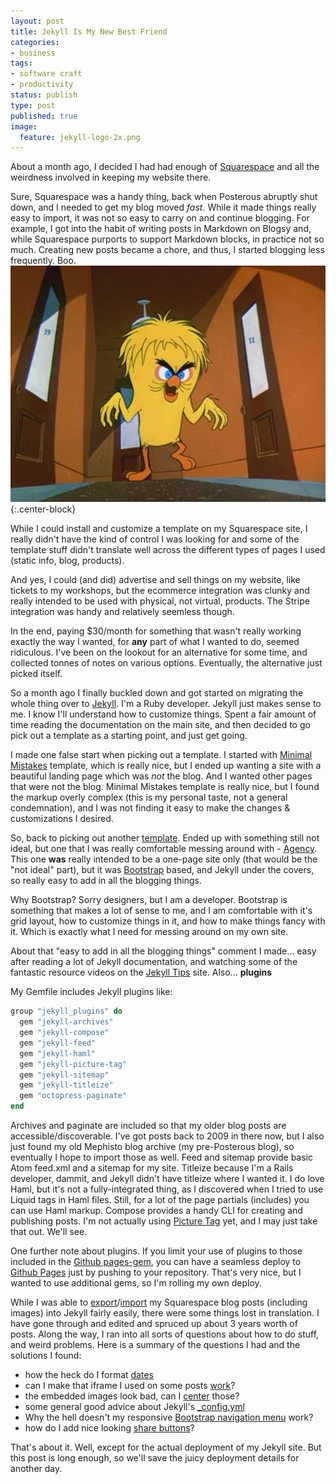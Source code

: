 ```yaml
---
layout: post
title: Jekyll Is My New Best Friend
categories:
- business
tags:
- software craft
- productivity
status: publish
type: post
published: true
image:
  feature: jekyll-logo-2x.png
---
```

About a month ago, I decided I had had enough of [Squarespace](https://www.squarespace.com)
and all the weirdness involved in keeping my website there.  

Sure, Squarespace was a handy thing, back when Posterous abruptly shut down, and 
I needed to get my blog moved *fast*. While it made things really easy to import, 
it was not so easy to carry on and continue blogging.  For example, I got into 
the habit of writing posts in Markdown on Blogsy and, while Squarespace purports 
to support Markdown blocks, in practice not so much. Creating new posts became a 
chore, and thus, I started blogging less frequently.  Boo.
![Hyde &amp; Go Tweet](/img/original/tweety-hyde.jpg){:.center-block}

While I could install and customize a template on my Squarespace site, I really 
didn't have the kind of control I was looking for and some of the template stuff 
didn't translate well across the different types of pages I used (static info, 
blog, products).

And yes, I could (and did) advertise and sell things on my website, like tickets 
to my workshops, but the ecommerce integration was clunky and really intended to 
be used with physical, not virtual, products.  The Stripe integration was handy 
and relatively seemless though.

In the end, paying $30/month for something that wasn't really working exactly the
way I wanted, for **any** part of what I wanted to do, seemed ridiculous. I've been
on the lookout for an alternative for some time, and collected tonnes of notes on
various options. Eventually, the alternative just picked itself. 

So a month ago I finally buckled down and got started on migrating the whole thing 
over to [Jekyll](https://jekyllrb.com). I'm a Ruby developer.  Jekyll just makes
sense to me. I know I'll understand how to customize things.  Spent a fair amount 
of time reading the documentation on the main site, and then decided to go 
pick out a template as a starting point, and just get going.

I made one false start when picking out a template.  I started with 
[Minimal Mistakes](https://github.com/mmistakes/minimal-mistakes) template, which 
is really nice, but I ended up wanting a site with a beautiful landing page which 
was *not* the blog. And I wanted other pages that were not the blog.  Minimal 
Mistakes template is really nice, but I found the markup overly complex (this is 
my personal taste, not a general condemnation), and I was not finding it easy to 
make the changes &amp; customizations I desired.

So, back to picking out another [template](http://jekyll.tips/templates/). Ended 
up with something still not ideal, but one that I was really comfortable messing 
around with - [Agency](https://y7kim.github.io/agency-jekyll-theme/).  This one 
**was** really intended to be a one-page site only (that would be the "not ideal"
part), but it was [Bootstrap](https://getbootstrap.com) based, and Jekyll under 
the covers, so really easy to add in all the blogging things.

Why Bootstrap?  Sorry designers, but I am a developer. Bootstrap is something that 
makes a lot of sense to me, and I am comfortable with it's grid layout, how to 
customize things in it, and how to make things fancy with it. Which is exactly 
what I need for messing around on my own site.

About that "easy to add in all the blogging things" comment I made... easy after 
reading a lot of Jekyll documentation, and watching some of the fantastic resource 
videos on the [Jekyll Tips](http://jekyll.tips) site. Also... **plugins**

My Gemfile includes Jekyll plugins like:

```ruby
group "jekyll_plugins" do
  gem "jekyll-archives"
  gem "jekyll-compose"
  gem "jekyll-feed"
  gem "jekyll-haml"
  gem "jekyll-picture-tag"
  gem "jekyll-sitemap"
  gem "jekyll-titleize"
  gem "octopress-paginate"
end
```

Archives and paginate are included so that my older blog posts are accessible/discoverable.
I've got posts back to 2009 in there now, but I also just found my old Mephisto blog 
archive (my pre-Posterous blog), so eventually I hope to import those as well.
Feed and sitemap provide basic Atom feed.xml and a sitemap for my site. Titleize 
because I'm a Rails developer, dammit, and Jekyll didn't have titleize where I 
wanted it.  I do love Haml, but it's not a fully-integrated thing, as I discovered 
when I tried to use Liquid tags in Haml files. Still, for a lot of the page 
partials (includes) you can use Haml markup. Compose provides a handy CLI for 
creating and publishing posts. I'm not actually using 
[Picture Tag](https://github.com/robwierzbowski/jekyll-picture-tag) yet, and I 
may just take that out. We'll see.

One further note about plugins. If you limit your use of plugins to those included 
in the [Github pages-gem](https://github.com/github/pages-gem), you can have a 
seamless deploy to [Github Pages](https://pages.github.com) just by pushing to your 
repository. That's very nice, but I wanted to use additional gems, so I'm rolling
my own deploy.

While I was able to [export](http://www.practicallyefficient.com/2016/04/03/static-and-free.html)/[import](https://gist.github.com/spiffytech/e73777e167dc5a8b6a87) 
my Squarespace blog posts (including images) into Jekyll fairly easily, there were 
some things lost in translation.  I have gone through and edited and spruced up 
about 3 years worth of posts.  Along the way, I ran into all sorts of questions 
about how to do stuff, and weird problems.  Here is a summary of the questions I
had and the solutions I found:

- how the heck do I format [dates](http://alanwsmith.com/jekyll-liquid-date-formatting-examples)
- can I make that iframe I used on some posts [work](http://stackoverflow.com/questions/28617683/can-i-bring-in-a-custom-video-iframe-into-jekyll-markdown-blogs)?
- the embedded images look bad, can I [center](https://thornelabs.net/2014/11/30/centering-images-with-jekyll-and-markdown.html) those?
- some general good advice about Jekyll's [_config.yml](https://mmistakes.github.io/minimal-mistakes/docs/configuration/)
- Why the hell doesn't my responsive [Bootstrap navigation menu](http://stackoverflow.com/questions/21203111/bootstrap-3-collapsed-menu-doesnt-close-on-click) work?
- how do I add nice looking [share buttons](https://superdevresources.com/share-buttons-jekyll/)?

That's about it. Well, except for the actual deployment of my Jekyll site.  But 
this post is long enough, so we'll save the juicy deployment details for another day.









